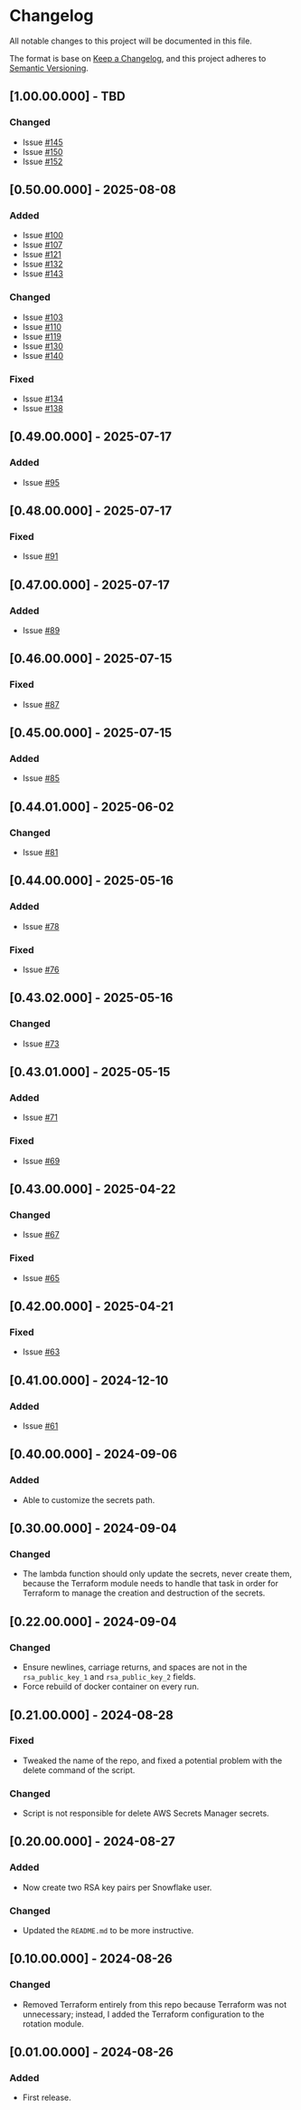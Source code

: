 # Changelog
All notable changes to this project will be documented in this file.

The format is base on [Keep a Changelog](https://keepachangelog.com/en/1.1.0/), and this project adheres to [Semantic Versioning](https://semver.org/spec/v2.0.0.html).


## [1.00.00.000] - TBD
### Changed
- Issue [#145](https://github.com/j3-signalroom/iac-snowflake-service_user-rsa_key_pairs_and_jwt_generator-lambda/issues/145)
- Issue [#150](https://github.com/j3-signalroom/iac-snowflake-service_user-rsa_key_pairs_and_jwt_generator-lambda/issues/150)
- Issue [#152](https://github.com/j3-signalroom/iac-snowflake-service_user-rsa_key_pairs_and_jwt_generator-lambda/issues/152)

## [0.50.00.000] - 2025-08-08
### Added
- Issue [#100](https://github.com/j3-signalroom/iac-snowflake-service_user-rsa_key_pairs_and_jwt_generator-lambda/issues/100)
- Issue [#107](https://github.com/j3-signalroom/iac-snowflake-service_user-rsa_key_pairs_and_jwt_generator-lambda/issues/107)
- Issue [#121](https://github.com/j3-signalroom/iac-snowflake-service_user-rsa_key_pairs_and_jwt_generator-lambda/issues/121)
- Issue [#132](https://github.com/j3-signalroom/iac-snowflake-service_user-rsa_key_pairs_and_jwt_generator-lambda/issues/132)
- Issue [#143](https://github.com/j3-signalroom/iac-snowflake-service_user-rsa_key_pairs_and_jwt_generator-lambda/issues/143)

### Changed
- Issue [#103](https://github.com/j3-signalroom/iac-snowflake-service_user-rsa_key_pairs_and_jwt_generator-lambda/issues/103)
- Issue [#110](https://github.com/j3-signalroom/iac-snowflake-service_user-rsa_key_pairs_and_jwt_generator-lambda/issues/110)
- Issue [#119](https://github.com/j3-signalroom/iac-snowflake-service_user-rsa_key_pairs_and_jwt_generator-lambda/issues/119)
- Issue [#130](https://github.com/j3-signalroom/iac-snowflake-service_user-rsa_key_pairs_and_jwt_generator-lambda/issues/130)
- Issue [#140](https://github.com/j3-signalroom/iac-snowflake-service_user-rsa_key_pairs_and_jwt_generator-lambda/issues/140)

### Fixed
- Issue [#134](https://github.com/j3-signalroom/iac-snowflake-service_user-rsa_key_pairs_and_jwt_generator-lambda/issues/134)
- Issue [#138](https://github.com/j3-signalroom/iac-snowflake-service_user-rsa_key_pairs_and_jwt_generator-lambda/issues/138)

## [0.49.00.000] - 2025-07-17
### Added
- Issue [#95](https://github.com/j3-signalroom/iac-snowflake-service_user-rsa_key_pairs_and_jwt_generator-lambda/issues/95)

## [0.48.00.000] - 2025-07-17
### Fixed
- Issue [#91](https://github.com/j3-signalroom/iac-snowflake-service_user-rsa_key_pairs_and_jwt_generator-lambda/issues/91)

## [0.47.00.000] - 2025-07-17
### Added
- Issue [#89](https://github.com/j3-signalroom/iac-snowflake-service_user-rsa_key_pairs_and_jwt_generator-lambda/issues/89)

## [0.46.00.000] - 2025-07-15
### Fixed
- Issue [#87](https://github.com/j3-signalroom/iac-snowflake-service_user-rsa_key_pairs_and_jwt_generator-lambda/issues/87)

## [0.45.00.000] - 2025-07-15
### Added
- Issue [#85](https://github.com/j3-signalroom/iac-snowflake-service_user-rsa_key_pairs_and_jwt_generator-lambda/issues/85)

## [0.44.01.000] - 2025-06-02
### Changed
- Issue [#81](https://github.com/j3-signalroom/iac-snowflake-service_user-rsa_key_pairs_and_jwt_generator-lambda/issues/81)

## [0.44.00.000] - 2025-05-16
### Added
- Issue [#78](https://github.com/j3-signalroom/iac-snowflake-service_user-rsa_key_pairs_and_jwt_generator-lambda/issues/78)

### Fixed
- Issue [#76](https://github.com/j3-signalroom/iac-snowflake-service_user-rsa_key_pairs_and_jwt_generator-lambda/issues/76)

## [0.43.02.000] - 2025-05-16
### Changed
- Issue [#73](https://github.com/j3-signalroom/iac-snowflake-service_user-rsa_key_pairs_and_jwt_generator-lambda/issues/73)

## [0.43.01.000] - 2025-05-15
### Added
- Issue [#71](https://github.com/j3-signalroom/iac-snowflake-service_user-rsa_key_pairs_and_jwt_generator-lambda/issues/71)

### Fixed
- Issue [#69](https://github.com/j3-signalroom/iac-snowflake-service_user-rsa_key_pairs_and_jwt_generator-lambda/issues/69)

## [0.43.00.000] - 2025-04-22
### Changed
- Issue [#67](https://github.com/j3-signalroom/iac-snowflake-service_user-rsa_key_pairs_and_jwt_generator-lambda/issues/67)

### Fixed
- Issue [#65](https://github.com/j3-signalroom/iac-snowflake-service_user-rsa_key_pairs_and_jwt_generator-lambda/issues/65)

## [0.42.00.000] - 2025-04-21
### Fixed
- Issue [#63](https://github.com/j3-signalroom/iac-snowflake-service_user-rsa_key_pairs_and_jwt_generator-lambda/issues/63)

## [0.41.00.000] - 2024-12-10
### Added
- Issue [#61](https://github.com/j3-signalroom/iac-snowflake-service_user-rsa_key_pairs_and_jwt_generator-lambda/issues/61)

## [0.40.00.000] - 2024-09-06
### Added
- Able to customize the secrets path.

## [0.30.00.000] - 2024-09-04
### Changed
- The lambda function should only update the secrets, never create them, because the Terraform module needs to handle that task in order for Terraform to manage the creation and destruction of the secrets.

## [0.22.00.000] - 2024-09-04
### Changed
- Ensure newlines, carriage returns, and spaces are not in the `rsa_public_key_1` and `rsa_public_key_2` fields.
- Force rebuild of docker container on every run.

## [0.21.00.000] - 2024-08-28
### Fixed
- Tweaked the name of the repo, and fixed a potential problem with the delete command of the script. 

### Changed
- Script is not responsible for delete AWS Secrets Manager secrets.

## [0.20.00.000] - 2024-08-27
### Added
- Now create two RSA key pairs per Snowflake user.

### Changed
- Updated the `README.md` to be more instructive.

## [0.10.00.000] - 2024-08-26
### Changed
- Removed Terraform entirely from this repo because Terraform was not unnecessary; instead, I added the Terraform configuration to the rotation module.

## [0.01.00.000] - 2024-08-26
### Added
- First release.